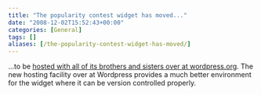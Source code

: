 ```yaml
---
title: "The popularity contest widget has moved..."
date: "2008-12-02T15:52:43+00:00"
categories: [General]
tags: []
aliases: [/the-popularity-contest-widget-has-moved/]
---
```


...to be [hosted with all of its brothers and sisters over at wordpress.org](http://wordpress.org/extend/plugins/popularity-contest-widget/). The new hosting facility over at Wordpress provides a much better environment for the widget where it can be version controlled properly.
